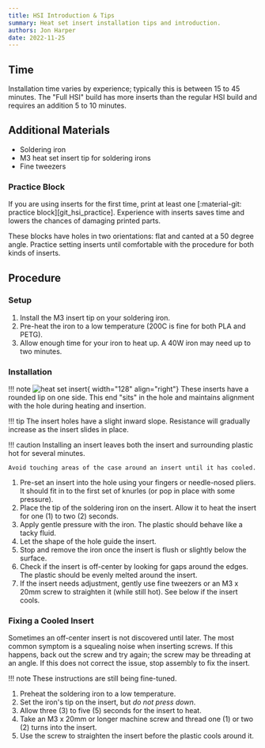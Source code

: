 ```yaml
---
title: HSI Introduction & Tips
summary: Heat set insert installation tips and introduction.
authors: Jon Harper
date: 2022-11-25
---
```


## Time

Installation time varies by experience; typically this is between 15 to 45 minutes. The "Full HSI" build has more inserts than the regular HSI build
and requires an addition 5 to 10 minutes.

## Additional Materials

- Soldering iron
- M3 heat set insert tip for soldering irons
- Fine tweezers

### Practice Block

If you are using inserts for the first time, print at least one [:material-git: practice block][git_hsi_practice]. Experience with inserts
saves time and lowers the chances of damaging printed parts.

These blocks have holes in two orientations: flat and canted at a 50 degree angle. Practice setting inserts until comfortable with the procedure
for both kinds of inserts.

## Procedure

### Setup

1. Install the M3 insert tip on your soldering iron.
2. Pre-heat the iron to a low temperature (200C is fine for both PLA and PETG).
3. Allow enough time for your iron to heat up. A 40W iron may need up to two minutes.

### Installation

!!! note
    ![heat set insert][img_hsi]{ width="128" align="right"}
    These inserts have a rounded lip on one side. This end "sits" in the hole and maintains alignment with the hole during heating and insertion.

!!! tip
    The insert holes have a slight inward slope. Resistance will gradually increase as the insert slides in place.

!!! caution
    Installing an insert leaves both the insert and surrounding plastic hot for several minutes.

    Avoid touching areas of the case around an insert until it has cooled.

1. Pre-set an insert into the hole using your fingers or needle-nosed pliers. It should fit in to the first set of knurles (or pop in place with some pressure).
2. Place the tip of the soldering iron on the insert. Allow it to heat the insert for one (1) to two (2) seconds.
3. Apply gentle pressure with the iron. The plastic should behave like a tacky fluid.
4. Let the shape of the hole guide the insert.
5. Stop and remove the iron once the insert is flush or slightly below the surface.
6. Check if the insert is off-center by looking for gaps around the edges. The plastic should be evenly melted around the insert.
7. If the insert needs adjustment, gently use fine tweezers or an M3 x 20mm screw to straighten it (while still hot). See below if the insert cools.

### Fixing a Cooled Insert

Sometimes an off-center insert is not discovered until later. The most common symptom is a squealing noise when inserting screws. If this happens, back out the screw and try again; the screw may be threading at an angle. If this does not correct the issue, stop assembly to fix the insert.

!!! note
    These instructions are still being fine-tuned.

1. Preheat the soldering iron to a low temperature.
2. Set the iron's tip on the insert, but *do not press down*.
3. Allow three (3) to five (5) seconds for the insert to heat.
4. Take an M3 x 20mm or longer machine screw and thread one (1) or two (2) turns into the insert.
5. Use the screw to straighten the insert before the plastic cools around it.


[img_hsi]: ../img/bom/hsi.webp